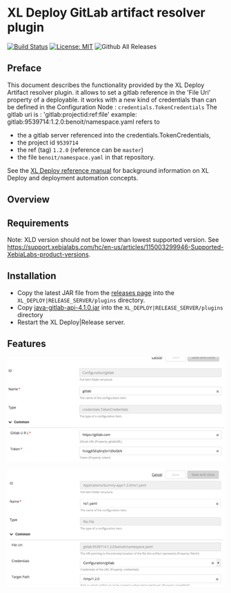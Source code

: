 # XL Deploy GitLab artifact resolver plugin 

[![Build Status][xld-gitlab-artifact-resolver-plugin-travis-image]][xld-gitlab-artifact-resolver-plugin-travis-url]
[![License: MIT][xld-gitlab-artifact-resolver-plugin-license-image]][xld-gitlab-artifact-resolver-plugin-license-url]
![Github All Releases][xld-gitlab-artifact-resolver-plugin-downloads-image]

[xld-gitlab-artifact-resolver-plugin-travis-image]: https://travis-ci.org/xebialabs-community/xld-gitlab-artifact-resolver-plugin.svg?branch=master
[xld-gitlab-artifact-resolver-plugin-travis-url]: https://travis-ci.org/xebialabs-community/xld-gitlab-artifact-resolver-plugin
[xld-gitlab-artifact-resolver-plugin-license-image]: https://img.shields.io/badge/License-MIT-yellow.svg
[xld-gitlab-artifact-resolver-plugin-license-url]: https://opensource.org/licenses/MIT
[xld-gitlab-artifact-resolver-plugin-downloads-image]: https://img.shields.io/github/downloads/xebialabs-community/xld-gitlab-artifact-resolver-plugin/total.svg


## Preface

This document describes the functionality provided by the XL Deploy Artifact resolver plugin. it allows to set a gitlab reference in the 'File Uri' property of a deployable.
it works with a new kind of credentials than can be defined in the Configuration Node : `credentials.TokenCredentials`
The gitlab uri is : 'gitlab:projectid:ref:file'
example: gitlab:9539714:1.2.0:benoit/namespace.yaml refers to 
* the a gitlab server referenced into the credentials.TokenCredentials,
* the project id  `9539714`
* the ref (tag) `1.2.0` (reference can be `master`)
* the file `benoit/namespace.yaml` in that repository.

See the [XL Deploy reference manual](https://docs.xebialabs.com/xl-deploy) for background information on XL Deploy and deployment automation concepts.  

## Overview

## Requirements

Note:  XLD version should not be lower than lowest supported version.  See <https://support.xebialabs.com/hc/en-us/articles/115003299946-Supported-XebiaLabs-product-versions>.

## Installation

* Copy the latest JAR file from the [releases page](https://github.com/xebialabs-community/xld-gitlab-artifact-resolver-plugin/releases) into the `XL_DEPLOY|RELEASE_SERVER/plugins` directory.
* Copy [java-gitlab-api-4.1.0.jar](http://central.maven.org/maven2/org/gitlab/java-gitlab-api/4.1.0/java-gitlab-api-4.1.0.jar) into the `XL_DEPLOY|RELEASE_SERVER/plugins` directory
* Restart the XL Deploy|Release server.

## Features

![GitLAB token crendentials](images/TokenCredentials.png)

![Resolver](images/gitlabResolver.png)







